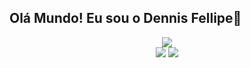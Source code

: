 ## Olá Mundo! Eu sou o Dennis Fellipe🦔
<div align="center">
  <img src="https://github-readme-stats.vercel.app/api?username=Dennis-Fellipe&count_private=true&show_icons=true&theme=radical"></img>
  <div>
    <a href="https://www.linkedin.com/in/dennis-fellipe-paes-996507227/"><img src="https://img.shields.io/badge/LinkedIn-0077B5?style=for-the-badge&logo=linkedin&logoColor=white"></a>
  <a href="https://www.instagram.com/de_fellipe/?hl=pt-br"><img src="https://img.shields.io/badge/Instagram-E4405F?style=for-the-badge&logo=instagram&logoColor=white"></a>
  </div>
</div>
